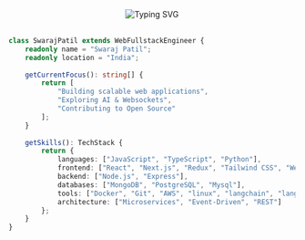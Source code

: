 <!--
  Hey there! Feel free to steal this design for your profile 😉
-->

<div align="center">
  <img src="https://readme-typing-svg.demolab.com?font=JetBrains+Mono&weight=600&size=28&duration=1280&pause=5000&color=3B88C3&center=true&vCenter=true&width=800&lines=%F0%9F%91%8B+Hi+there!+I'm+Swaraj+Patil+🤗;💡+Web+Fullstack+Engineer+%F0%9F%8C%90;🎨+Creating+the+Web+Experience+🌎" alt="Typing SVG" />
</div>

<br/>

```typescript
class SwarajPatil extends WebFullstackEngineer {
    readonly name = "Swaraj Patil";
    readonly location = "India";
    
    getCurrentFocus(): string[] {
        return [
            "Building scalable web applications",
            "Exploring AI & Websockets",
            "Contributing to Open Source"
        ];
    }
    
    getSkills(): TechStack {
        return {
            languages: ["JavaScript", "TypeScript", "Python"],
            frontend: ["React", "Next.js", "Redux", "Tailwind CSS", "Websockets", "Prisma"],
            backend: ["Node.js", "Express"],
            databases: ["MongoDB", "PostgreSQL", "Mysql"],
            tools: ["Docker", "Git", "AWS", "linux", "langchain", "langgraph"],
            architecture: ["Microservices", "Event-Driven", "REST"]
        };
    }
}
```

